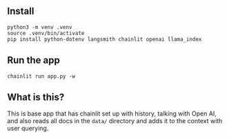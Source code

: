 ## Install
```
python3 -m venv .venv
source .venv/bin/activate
pip install python-dotenv langsmith chainlit openai llama_index
```

## Run the app
```
chainlit run app.py -w
```


## What is this?
This is base app that has chainlit set up with history, talking with Open AI, and also reads all docs in the `data/` directory and adds it to the context with user querying.
